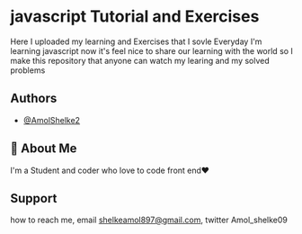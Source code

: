
# javascript Tutorial and Exercises

Here I uploaded my learning and Exercises that I  sovle Everyday I'm learning javascript now 
it's feel nice to share our learning with the world so I make this repository that anyone can watch my learing and my solved problems


## Authors

- [@AmolShelke2](https://www.github.com/AmolShelke2)


## 🚀 About Me
I'm a Student and coder who love to code front end❤️



## Support

how to reach me, email shelkeamol897@gmail.com, twitter Amol_shelke09

